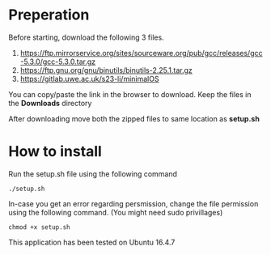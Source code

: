 # Preperation

Before starting, download the following 3 files.

1. https://ftp.mirrorservice.org/sites/sourceware.org/pub/gcc/releases/gcc-5.3.0/gcc-5.3.0.tar.gz
2. https://ftp.gnu.org/gnu/binutils/binutils-2.25.1.tar.gz
3. https://gitlab.uwe.ac.uk/s23-li/minimalOS


You can copy/paste the link in the browser to download. Keep the files in the **Downloads** directory

After downloading move both the zipped files to same location as **setup.sh**

# How to install
Run the setup.sh file using the following command

`./setup.sh`


In-case you get an error regarding persmission, change the file permission using the following command. (You might need sudo privillages)

`chmod +x setup.sh`


This application has been tested on Ubuntu 16.4.7
